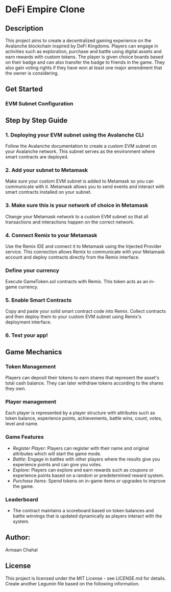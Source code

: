 # DeFi Empire Clone

## Description

This project aims to create a decentralized gaming experience on the Avalanche blockchain inspired by DeFi Kingdoms. Players can engage in activities such as exploration, purchase and battle using digital assets and earn rewards with custom tokens.
The player is given choice boards based on their badge and can also transfer the badge to friends in the game. They also gain voting rights if they have won at least one major amendment that the owner is considering.

## Get Started

### EVM Subnet Configuration

## Step by Step Guide

### 1. Deploying your EVM subnet using the Avalanche CLI

Follow the Avalanche documentation to create a custom EVM subnet on your Avalanche network. This subnet serves as the environment where smart contracts are deployed.

### 2. Add your subnet to Metamask

Make sure your custom EVM subnet is added to Metamask so you can communicate with it. Metamask allows you to send events and interact with smart contracts installed on your subnet.

### 3. Make sure this is your network of choice in Metamask

Change your Metamask network to a custom EVM subnet so that all transactions and interactions happen on the correct network.

### 4. Connect Remix to your Metamask

Use the Remix IDE and connect it to Metamask using the Injected Provider service. This connection allows Remix to communicate with your Metamask account and deploy contracts directly from the Remix interface.

### Define your currency

Execute
GameToken.sol
contracts with Remix. This token acts as an in-game currency.

### 5. Enable Smart Contracts

Copy and paste your solid smart contract code into Remix. Collect contracts and then deploy them to your custom EVM subnet using Remix's deployment interface.

### 6. Test your app!

## Game Mechanics

### Token Management

Players can deposit their tokens to earn shares that represent the asset's total cash balance. They can later withdraw tokens according to the shares they own.

### Player management

Each player is represented by a player structure with attributes such as token balance, experience points, achievements, battle wins, count, votes, level and name.

### Game Features

- *Register Player*: Players can register with their name and original attributes which will start the game mode.
- *Battle*: Engage in battles with other players where the results give you experience points and can give you votes.
- *Explore*: Players can explore and earn rewards such as coupons or experience points based on a random or predetermined reward system.
- *Purchase Items*: Spend tokens on in-game items or upgrades to improve the game.

### Leaderboard
- The contract maintains a scoreboard based on token balances and battle winnings that is updated dynamically as players interact with the system.

## Author:
Armaan Chahal

## License
This project is licensed under the MIT License - see LICENSE.md for details. Create another Legumin file based on the following information.
